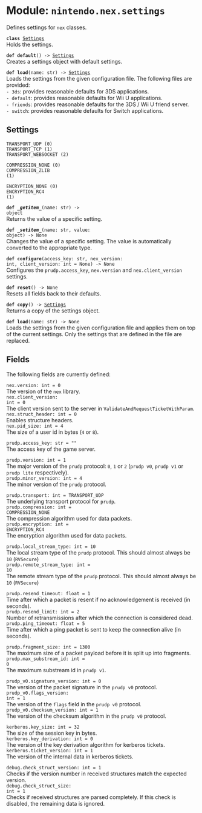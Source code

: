 
# Module: <code>nintendo.nex.settings</code>

Defines settings for `nex` classes.

<code>**class** [Settings](#settings)</code><br>
<span class="docs">Holds the settings.</span>

<code>**def default**() -> [Settings](#settings)</code><br>
<span class="docs">Creates a settings object with default settings.</span>

<code>**def load**(name: str) -> [Settings](#settings)</code><br>
<span class="docs">Loads the settings from the given configuration file. The following files are provided:<br>
<span class="docs">
`- 3ds`: provides reasonable defaults for 3DS applications.<br>
`- default`: provides reasonable defaults for Wii U applications.<br>
`- friends`: provides reasonable defaults for the 3DS / Wii U friend server.<br>
`- switch`: provides reasonable defaults for Switch applications.
</span></span>

## Settings
<code>TRANSPORT_UDP (0)</code><br>
<code>TRANSPORT_TCP (1)</code><br>
<code>TRANSPORT_WEBSOCKET (2)</code>

<code>COMPRESSION_NONE (0)</code><br>
<code>COMPRESSION_ZLIB (1)</code><br>

<code>ENCRYPTION_NONE (0)</code><br>
<code>ENCRYPTION_RC4 (1)</code><br>

<code>**def _\_getitem__**(name: str) -> object</code><br>
<span class="docs">Returns the value of a specific setting.</span>

<code>**def _\_setitem__**(name: str, value: object) -> None</code><br>
<span class="docs">Changes the value of a specific setting. The value is automatically converted to the appropriate type.</span>

<code>**def configure**(access_key: str, nex_version: int, client_version: int = None) -> None</code><br>
<span class="docs">Configures the `prudp.access_key`, `nex.version` and `nex.client_version` settings.</span>

<code>**def reset**() -> None</code><br>
<span class="docs">Resets all fields back to their defaults.</span>

<code>**def copy**() -> [Settings](#settings)</code><br>
<span class="docs">Returns a copy of the settings object.</span>

<code>**def load**(name: str) -> None</code><br>
<span class="docs">Loads the settings from the given configuration file and applies them on top of the current settings. Only the settings that are defined in the file are replaced.</span>

## Fields
The following fields are currently defined:

<code>nex.version: int = 0</code><br>
<span class="docs">The version of the `nex` library.</span><br>
<code>nex.client_version: int = 0</code><br>
<span class="docs">The client version sent to the server in `ValidateAndRequestTicketWithParam`.</span><br>
<code>nex.struct_header: int = 0</code><br>
<span class="docs">Enables structure headers.</span><br>
<code>nex.pid_size: int = 4</code><br>
<span class="docs">The size of a user id in bytes (`4` or `8`).</span><br>

<code>prudp.access_key: str = ""</code><br>
<span class="docs">The access key of the game server.</span>

<code>prudp.version: int = 1</code><br>
<span class="docs">The major version of the `prudp` protocol: `0`, `1` or `2` (`prudp v0`, `prudp v1` or `prudp lite` respectively).</span><br>
<code>prudp.minor_version: int = 4</code><br>
<span class="docs">The minor version of the `prudp` protocol.</span>

<code>prudp.transport: int = TRANSPORT_UDP</code><br>
<span class="docs">The underlying transport protocol for `prudp`.</span><br>
<code>prudp.compression: int = COMPRESSION_NONE</code><br>
<span class="docs">The compression algorithm used for data packets.</span><br>
<code>prudp.encryption: int = ENCRYPTION_RC4</code><br>
<span class="docs">The encryption algorithm used for data packets.</span>

<code>prudp.local_stream_type: int = 10</code><br>
<span class="docs">The local stream type of the `prudp` protocol. This should almost always be `10` (`RVSecure`)</span><br>
<code>prudp.remote_stream_type: int = 10</code><br>
<span class="docs">The remote stream type of the `prudp` protocol. This should almost always be `10` (`RVSecure`)</span>

<code>prudp.resend_timeout: float = 1</code><br>
<span class="docs">Time after which a packet is resent if no acknowledgement is received (in seconds).</span><br>
<code>prudp.resend_limit: int = 2</code><br>
<span class="docs">Number of retransmissions after which the connection is considered dead.</span><br>
<code>prudp.ping_timeout: float = 5</code><br>
<span class="docs">Time after which a ping packet is sent to keep the connection alive (in seconds).</span>

<code>prudp.fragment_size: int = 1300</code><br>
<span class="docs">The maximum size of a packet payload before it is split up into fragments.</span><br>
<code>prudp.max_substream_id: int = 0</code><br>
<span class="docs">The maximum substream id in `prudp v1`.</span><br>

<code>prudp_v0.signature_version: int = 0</code><br>
<span class="docs">The version of the packet signature in the `prudp v0` protocol.</span><br>
<code>prudp_v0.flags_version: int = 1</code><br>
<span class="docs"></span>The version of the `flags` field in the `prudp v0` protocol.<br>
<code>prudp_v0.checksum_version: int = 1</code><br>
<span class="docs">The version of the checksum algorithm in the `prudp v0` protocol.</span><br>

<code>kerberos.key_size: int = 32</code><br>
<span class="docs">The size of the session key in bytes.</span><br>
<code>kerberos.key_derivation: int = 0</code><br>
<span class="docs">The version of the key derivation algorithm for kerberos tickets.</span><br>
<code>kerberos.ticket_version: int = 1</code><br>
<span class="docs">The version of the internal data in kerberos tickets.

<code>debug.check_struct_version: int = 1</code><br>
<span class="docs">Checks if the version number in received structures match the expected version.</span><br>
<code>debug.check_struct_size: int = 1</code><br>
<span class="docs">Checks if received structures are parsed completely. If this check is disabled, the remaining data is ignored.</span>
